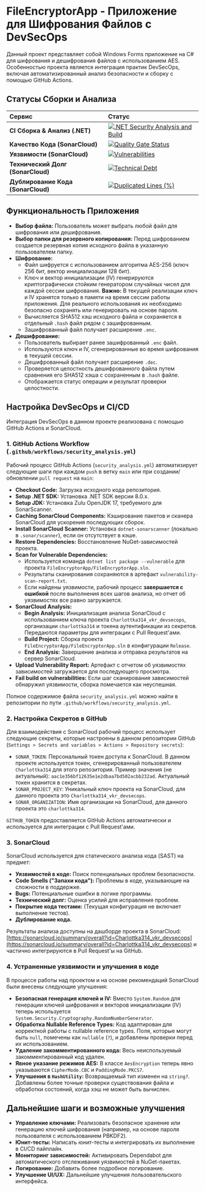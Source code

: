 # FileEncryptorApp - Приложение для Шифрования Файлов с DevSecOps

Данный проект представляет собой Windows Forms приложение на C# для шифрования и дешифрования файлов с использованием AES. Особенностью проекта является интеграция практик DevSecOps, включая автоматизированный анализ безопасности и сборку с помощью GitHub Actions.

## Статусы Сборки и Анализа

| Сервис                                   | Статус                                                                                                                                                                       |
| :--------------------------------------- | :--------------------------------------------------------------------------------------------------------------------------------------------------------------------------- |
| **CI Сборка & Анализ (.NET)**            | [![.NET Security Analysis and Build](https://github.com/Charlottka314/vkr_devsecops/actions/workflows/security_analysis.yml/badge.svg)](https://github.com/Charlottka314/vkr_devsecops/actions/workflows/security_analysis.yml) |
| **Качество Кода (SonarCloud)**           | [![Quality Gate Status](https://sonarcloud.io/api/project_badges/measure?project=Charlottka314_vkr_devsecops&metric=alert_status)](https://sonarcloud.io/summary/overall?id=Charlottka314_vkr_devsecops) |
| **Уязвимости (SonarCloud)**            | [![Vulnerabilities](https://sonarcloud.io/api/project_badges/measure?project=Charlottka314_vkr_devsecops&metric=vulnerabilities)](https://sonarcloud.io/summary/overall?id=Charlottka314_vkr_devsecops) |
| **Технический Долг (SonarCloud)**      | [![Technical Debt](https://sonarcloud.io/api/project_badges/measure?project=Charlottka314_vkr_devsecops&metric=sqale_rating)](https://sonarcloud.io/summary/overall?id=Charlottka314_vkr_devsecops) |
| **Дублирование Кода (SonarCloud)**     | [![Duplicated Lines (%)](https://sonarcloud.io/api/project_badges/measure?project=Charlottka314_vkr_devsecops&metric=duplicated_lines_density)](https://sonarcloud.io/summary/overall?id=Charlottka314_vkr_devsecops) |

## Функциональность Приложения

*   **Выбор файла:** Пользователь может выбрать любой файл для шифрования или дешифрования.
*   **Выбор папки для резервного копирования:** Перед шифрованием создается резервная копия исходного файла в указанную пользователем папку.
*   **Шифрование:**
    *   Файл шифруется с использованием алгоритма AES-256 (ключ 256 бит, вектор инициализации 128 бит).
    *   Ключ и вектор инициализации (IV) генерируются криптографически стойким генератором случайных чисел для каждой сессии шифрования. **Важно:** В текущей реализации ключ и IV хранятся только в памяти на время сессии работы приложения. Для реального использования их необходимо безопасно сохранять или генерировать на основе пароля.
    *   Вычисляется SHA512 хэш исходного файла и сохраняется в отдельный `.hash` файл рядом с зашифрованным.
    *   Зашифрованный файл получает расширение `.enc`.
*   **Дешифрование:**
    *   Пользователь выбирает ранее зашифрованный `.enc` файл.
    *   Используются ключ и IV, сгенерированные во время шифрования в текущей сессии.
    *   Дешифрованный файл получает расширение `.dec`.
    *   Проверяется целостность дешифрованного файла путем сравнения его SHA512 хэша с сохраненным в `.hash` файле.
    *   Отображается статус операции и результат проверки целостности.

## Настройка DevSecOps и CI/CD

Интеграция DevSecOps в данном проекте реализована с помощью GitHub Actions и SonarCloud.

### 1. GitHub Actions Workflow (`.github/workflows/security_analysis.yml`)

Рабочий процесс GitHub Actions (`security_analysis.yml`) автоматизирует следующие шаги при каждом `push` в ветку `main` или при создании/обновлении `pull request` на `main`:

*   **Checkout Code:** Загрузка исходного кода репозитория.
*   **Setup .NET SDK:** Установка .NET SDK версии 8.0.x.
*   **Setup JDK:** Установка Zulu OpenJDK 17, требуемого для SonarScanner.
*   **Caching SonarCloud Components:** Кэширование пакетов и сканера SonarCloud для ускорения последующих сборок.
*   **Install SonarCloud Scanner:** Установка `dotnet-sonarscanner` (локально в `.sonar/scanner`), если он отсутствует в кэше.
*   **Restore Dependencies:** Восстановление NuGet-зависимостей проекта.
*   **Scan for Vulnerable Dependencies:**
    *   Используется команда `dotnet list package --vulnerable` для проекта `FileEncryptorApp/FileEncryptorApp.sln`.
    *   Результаты сканирования сохраняются в артефакт `vulnerability-scan-report.txt`.
    *   Если найдены уязвимости, рабочий процесс **завершается с ошибкой** после выполнения всех шагов анализа, но отчет об уязвимостях все равно загружается.
*   **SonarCloud Analysis:**
    *   **Begin Analysis:** Инициализация анализа SonarCloud с использованием ключа проекта `Charlottka314_vkr_devsecops`, организации `charlottka314` и токена аутентификации из секретов. Передаются параметры для интеграции с Pull Request'ами.
    *   **Build Project:** Сборка проекта `FileEncryptorApp/FileEncryptorApp.sln` в конфигурации `Release`.
    *   **End Analysis:** Завершение анализа и отправка результатов на сервер SonarCloud.
*   **Upload Vulnerability Report:** Артефакт с отчетом об уязвимостях зависимостей загружается для последующего просмотра.
*   **Fail build on vulnerabilities:** Если шаг сканирования зависимостей обнаружил уязвимости, сборка помечается как неуспешная.

Полное содержимое файла `security_analysis.yml` можно найти в репозитории по пути `.github/workflows/security_analysis.yml`.

### 2. Настройка Секретов в GitHub

Для взаимодействия с SonarCloud рабочий процесс использует следующие секреты, которые настроены в данном репозитории GitHub (`Settings > Secrets and variables > Actions > Repository secrets`):

*   `SONAR_TOKEN`: Персональный токен доступа к SonarCloud. В данном проекте используется токен, сгенерированный пользователем `Charlottka314` для этого репозитория. Пример значения (не актуальный): `aac1e356bf12635e1e2dbaa7bd502acbb232ad`. Актуальный токен хранится в секретах.
*   `SONAR_PROJECT_KEY`: Уникальный ключ проекта на SonarCloud, для данного проекта это `Charlottka314_vkr_devsecops`.
*   `SONAR_ORGANIZATION`: Имя организации на SonarCloud, для данного проекта это `charlottka314`.

`GITHUB_TOKEN` предоставляется GitHub Actions автоматически и используется для интеграции с Pull Request'ами.

### 3. SonarCloud

SonarCloud используется для статического анализа кода (SAST) на предмет:

*   **Уязвимостей в коде:** Поиск потенциальных проблем безопасности.
*   **Code Smells ("Запахи кода"):** Проблемы в коде, указывающие на сложности в поддержке.
*   **Bugs:** Потенциальные ошибки в логике программы.
*   **Технический долг:** Оценка усилий для исправления проблем.
*   **Покрытие кода тестами:** (Текущая конфигурация не включает выполнение тестов).
*   **Дублирование кода.**

Результаты анализа доступны на дашборде проекта в SonarCloud: [https://sonarcloud.io/summary/overall?id=Charlottka314_vkr_devsecops](https://sonarcloud.io/summary/overall?id=Charlottka314_vkr_devsecops) и частично интегрируются в Pull Request'ы на GitHub.

### 4. Устраненные уязвимости и улучшения в коде

В процессе работы над проектом и на основе рекомендаций SonarCloud были внесены следующие улучшения:

*   **Безопасная генерация ключей и IV:** Вместо `System.Random` для генерации ключей шифрования и векторов инициализации (IV) теперь используется `System.Security.Cryptography.RandomNumberGenerator`.
*   **Обработка Nullable Reference Types:** Код адаптирован для корректной работы с nullable reference types. Поля, которые могут быть `null`, помечены как `nullable` (`?`), и добавлены проверки перед их использованием.
*   **Удаление закомментированного кода:** Весь неиспользуемый закомментированный код удален.
*   **Явное указание режимов AES:** В классе `AesEncryption` теперь явно указываются `CipherMode.CBC` и `PaddingMode.PKCS7`.
*   **Улучшения в `HashUtility`:** Возвращаемый тип изменен на `string?`. Добавлены более точные проверки существования файла и обработки состояний, когда хэш не может быть вычислен.

## Дальнейшие шаги и возможные улучшения

*   **Управление ключами:** Реализовать безопасное хранение или генерацию ключей шифрования (например, на основе пароля пользователя с использованием PBKDF2).
*   **Юнит-тесты:** Написать юнит-тесты и интегрировать их выполнение в CI/CD пайплайн.
*   **Мониторинг зависимостей:** Активировать Dependabot для автоматического отслеживания уязвимостей в NuGet-пакетах.
*   **Логирование:** Добавить более подробное логирование.
*   **Улучшение UI/UX:** Дальнейшие улучшения пользовательского интерфейса.